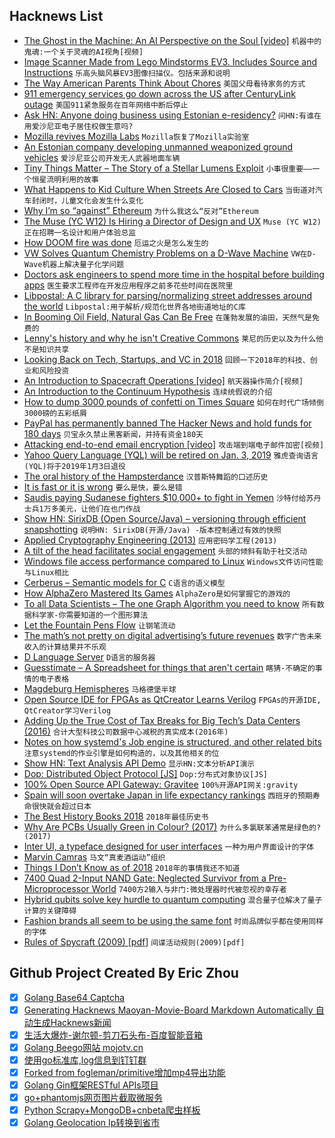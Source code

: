 ## Hacknews List


- [The Ghost in the Machine: An AI Perspective on the Soul [video]](https://media.ccc.de/v/35c3-10030-the_ghost_in_the_machine)  `机器中的鬼魂:一个关于灵魂的AI视角[视频]`
- [Image Scanner Made from Lego Mindstorms EV3. Includes Source and Instructions](https://github.com/javiercordero/LEGO-EV3-Image-Scanner)  `乐高头脑风暴EV3图像扫描仪。包括来源和说明`
- [The Way American Parents Think About Chores](https://www.theatlantic.com/family/archive/2018/12/allowance-kids-chores-help/578848/)  `美国父母看待家务的方式`
- [911 emergency services go down across the US after CenturyLink outage](https://techcrunch.com/2018/12/28/911-service-outage-centurylink/)  `美国911紧急服务在百年网络中断后停止`
- [Ask HN: Anyone doing business using Estonian e-residency?](item?id=18785112)  `问HN:有谁在用爱沙尼亚电子居住权做生意吗?`
- [Mozilla revives Mozilla Labs](https://www.ghacks.net/2018/12/28/mozilla-revives-mozilla-labs/)  `Mozilla恢复了Mozilla实验室`
- [An Estonian company developing unmanned weaponized ground vehicles](https://milremrobotics.com/)  `爱沙尼亚公司开发无人武器地面车辆`
- [Tiny Things Matter – The Story of a Stellar Lumens Exploit](https://medium.com/@orbit.lens/tiny-things-matter-or-detective-novel-featuring-stellar-dex-1f11e52c01d3)  `小事很重要——一个恒星流明利用的故事`
- [What Happens to Kid Culture When Streets Are Closed to Cars](https://www.citylab.com/design/2018/11/car-free-pedestrianization-made-pontevedra-spain-kid-friendly/576268/)  `当街道对汽车封闭时，儿童文化会发生什么变化`
- [Why I’m so “against” Ethereum](https://threadreaderapp.com/thread/1078682801954799617.html)  `为什么我这么“反对”Ethereum`
- [The  Muse (YC W12) Is Hiring a Director of Design and UX](https://www.themuse.com/jobs/themuse/director-of-design-and-ux)  `Muse (YC W12)正在招聘一名设计和用户体验总监`
- [How DOOM fire was done](http://fabiensanglard.net/doom_fire_psx/)  `厄运之火是怎么发生的`
- [VW Solves Quantum Chemistry Problems on a D-Wave Machine](https://spectrum.ieee.org/tech-talk/computing/hardware/vw-tackles-chemistry-problems-with-a-dwave-quantum-computer)  `VW在D-Wave机器上解决量子化学问题`
- [Doctors ask engineers to spend more time in the hospital before building apps](https://www.cnbc.com/2018/12/27/doctors-are-asking-technologists-from-google-to-shadow-them-before-they-build-medical-apps-.html)  `医生要求工程师在开发应用程序之前多花些时间在医院里`
- [Libpostal: A C library for parsing/normalizing street addresses around the world](https://github.com/openvenues/libpostal)  `Libpostal:用于解析/规范化世界各地街道地址的C库`
- [In Booming Oil Field, Natural Gas Can Be Free](https://www.wsj.com/articles/in-booming-oilfield-natural-gas-can-be-free-11545906601)  `在蓬勃发展的油田，天然气是免费的`
- [Lenny&#39;s history and why he isn&#39;t Creative Commons](https://www.reddit.com/r/itslenny/comments/5lcfwq/lennys_history_why_he_isnt_creative_commons/)  `莱尼的历史以及为什么他不是知识共享`
- [Looking Back on Tech, Startups, and VC in 2018](http://haystack.vc/2018/12/29/looking-back-on-tech-startups-and-vc-in-2018/)  `回顾一下2018年的科技、创业和风险投资`
- [An Introduction to Spacecraft Operations [video]](https://media.ccc.de/v/35c3-9923-space_ops_101)  `航天器操作简介[视频]`
- [An Introduction to the Continuum Hypothesis](https://medium.com/cantors-paradise/the-nature-of-infinity-and-beyond-a05c146df02c)  `连续统假说的介绍`
- [How to dump 3000 pounds of confetti on Times Square](https://www.nytimes.com/2018/12/28/nyregion/how-to-dump-3000-pounds-of-confetti-on-times-square.html)  `如何在时代广场倾倒3000磅的五彩纸屑`
- [PayPal has permanently banned The Hacker News and hold funds for 180 days](https://twitter.com/TheHackersNews/status/1078907851995860992)  `贝宝永久禁止黑客新闻，并持有资金180天`
- [Attacking end-to-end email encryption [video]](https://media.ccc.de/v/35c3-9463-attacking_end-to-end_email_encryption)  `攻击端到端电子邮件加密[视频]`
- [Yahoo Query Language (YQL) will be retired on Jan. 3, 2019](https://developer.yahoo.com/yql/)  `雅虎查询语言(YQL)将于2019年1月3日退役`
- [The oral history of the Hampsterdance](https://www.cbc.ca/arts/the-oral-history-of-the-hampsterdance-the-twisted-true-story-of-one-of-the-world-s-first-memes-1.4958325)  `汉普斯特舞蹈的口述历史`
- [It is fast or it is wrong](http://tonsky.me/blog/slow-wrong/)  `要么是快，要么是错`
- [Saudis paying Sudanese fighters $10,000&#43; to fight in Yemen](https://www.nytimes.com/2018/12/28/world/africa/saudi-sudan-yemen-child-fighters.html)  `沙特付给苏丹士兵1万多美元，让他们在也门作战`
- [Show HN: SirixDB (Open Source/Java) – versioning through efficient snapshotting](item?id=18779260)  `说明HN: SirixDB(开源/Java) -版本控制通过有效的快照`
- [Applied Cryptography Engineering (2013)](https://sockpuppet.org/blog/2013/07/22/applied-practical-cryptography/)  `应用密码学工程(2013)`
- [A tilt of the head facilitates social engagement](https://medicalxpress.com/news/2018-12-tilt-social-engagement.html)  `头部的倾斜有助于社交活动`
- [Windows file access performance compared to Linux](https://github.com/Microsoft/WSL/issues/873#issuecomment-425272829)  `Windows文件访问性能与Linux相比`
- [Cerberus – Semantic models for C](https://www.cl.cam.ac.uk/~pes20/cerberus/)  `C语言的语义模型`
- [How AlphaZero Mastered Its Games](https://www.newyorker.com/science/elements/how-the-artificial-intelligence-program-alphazero-mastered-its-games)  `AlphaZero是如何掌握它的游戏的`
- [To all Data Scientists – The one Graph Algorithm you need to know](https://mlwhiz.com/blog/2018/12/07/connected_components/)  `所有数据科学家-你需要知道的一个图形算法`
- [Let the Fountain Pens Flow](https://www.nytimes.com/2018/12/26/style/fountain-pens.html)  `让钢笔流动`
- [The math’s not pretty on digital advertising’s future revenues](https://medium.com/s/which-half-is-wasted/googles-350-billion-haircut-fa1a0f33ace1)  `数字广告未来收入的计算结果并不乐观`
- [D Language Server](https://marketplace.visualstudio.com/items?itemName=LaurentTreguier.vscode-dls)  `D语言的服务器`
- [Guesstimate – A Spreadsheet for things that aren&#39;t certain](https://www.getguesstimate.com/)  `瞎猜-不确定的事情的电子表格`
- [Magdeburg Hemispheres](https://en.wikipedia.org/wiki/Magdeburg_hemispheres)  `马格德堡半球`
- [Open Source IDE for FPGAs as QtCreator Learns Verilog](https://hackaday.com/2018/12/29/open-source-ide-for-fpgas-as-qtcreator-learns-verilog/)  `FPGAs的开源IDE, QtCreator学习Verilog`
- [Adding Up the True Cost of Tax Breaks for Big Tech’s Data Centers (2016)](https://nextcity.org/daily/entry/report-tech-data-center-subsidies)  `合计大型科技公司数据中心减税的真实成本(2016年)`
- [Notes on how systemd&#39;s Job engine is structured, and other related bits](https://bl33pbl0p.github.io/systemd.html)  `注意systemd的作业引擎是如何构造的，以及其他相关的位`
- [Show HN: Text Analysis API Demo](https://www.summarizebot.com/text_api_demo.html)  `显示HN:文本分析API演示`
- [Dop: Distributed Object Protocol [JS]](https://distributedobjectprotocol.org/)  `Dop:分布式对象协议[JS]`
- [100% Open Source API Gateway: Gravitee](https://gravitee.io)  `100%开源API网关:gravity`
- [Spain will soon overtake Japan in life expectancy rankings](https://www.weforum.org/agenda/2018/10/spain-is-about-to-overtake-japan-in-life-expectancy)  `西班牙的预期寿命很快就会超过日本`
- [The Best History Books 2018](https://www.historytoday.com/history-today/best-history-books-2018)  `2018年最佳历史书`
- [Why Are PCBs Usually Green in Colour? (2017)](http://www.seeedstudio.com/blog/2017/07/23/why-are-printed-circuit-boards-are-usually-green-in-colour/)  `为什么多氯联苯通常是绿色的?(2017)`
- [Inter UI, a typeface designed for user interfaces](https://rsms.me/inter/)  `一种为用户界面设计的字体`
- [Marvin Camras](https://en.wikipedia.org/wiki/Marvin_Camras)  `马文“真麦酒运动”组织`
- [Things I Don’t Know as of 2018](https://overreacted.io/things-i-dont-know-as-of-2018/)  `2018年的事情我还不知道`
- [7400 Quad 2-Input NAND Gate: Neglected Survivor from a Pre-Microprocessor World](https://hackaday.com/2018/12/28/the-7400-quad-2-input-nand-gate-a-neglected-survivor-from-a-pre-microprocessor-world/)  `7400方2输入与非门:微处理器时代被忽视的幸存者`
- [Hybrid qubits solve key hurdle to quantum computing](https://phys.org/news/2018-12-hybrid-qubits-key-hurdle-quantum.html)  `混合量子位解决了量子计算的关键障碍`
- [Fashion brands all seem to be using the same font](https://www.bloomberg.com/news/articles/2018-11-20/why-fashion-brands-all-use-the-same-style-font-in-their-logos)  `时尚品牌似乎都在使用同样的字体`
- [Rules of Spycraft (2009) [pdf]](http://www.oss.net/dynamaster/file_archive/100102/0a947a77d762061cc87ec541c2d2dcc7/2010-01-02%20Dulles%20on%20Tradecraft%20via%20Srodes.pdf)  `间谍活动规则(2009)[pdf]`

## Github Project Created By Eric Zhou

- [x] [Golang Base64 Captcha](https://github.com/mojocn/base64Captcha)
- [x] [Generating Hacknews Maoyan-Movie-Board Markdown Automatically 自动生成Hacknews新闻](https://github.com/dejavuzhou/md-genie)
- [x] [生活大爆炸-谢尔顿-剪刀石头布-百度智能音箱](https://github.com/mojocn/dueros-bang-game)
- [x] [Golang Beego网站 mojotv.cn](https://github.com/mojocn/www.mojotv.cn)
- [x] [使用go标准库,log信息到钉钉群](https://github.com/mojocn/dooger)
- [x] [Forked from fogleman/primitive增加mp4导出功能](https://github.com/mojocn/primitive)
- [x] [Golang Gin框架RESTful APIs项目](https://github.com/JJJJJJJerk/ezier-golang-web-api-framework)
- [x] [go+phantomjs网页图片截取微服务](https://github.com/mojocn/screen_shot)
- [x] [Python Scrapy+MongoDB+cnbeta爬虫样板](https://github.com/mojocn/scrapy_mongodb_boilerplate_cnbeta)
- [x] [Golang Geolocation Ip转换到省市](https://github.com/mojocn/ip2location)